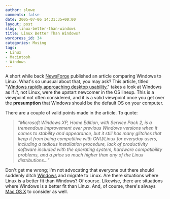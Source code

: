 ```yaml
---
author: slowe
comments: false
date: 2005-07-06 14:31:35+00:00
layout: post
slug: linux-better-than-windows
title: Linux Better Than Windows?
wordpress_id: 34
categories: Musing
tags:
- Linux
- Macintosh
- Windows
---
```


A short while back [NewsForge](http://www.newsforge.com/) published an article comparing Windows to Linux. What's so unusual about that, you may ask? This article, titled "[Windows rapidly approaching desktop usability](http://os.newsforge.com/article.pl?sid=05/05/18/2033216)," takes a look at Windows as if _it_, not Linux, were the upstart newcomer in the OS lineup. This is a viewpoint not often considered, and it is a valid viewpoint once you get over the **presumption** that Windows should be the default OS on your computer.

There are a couple of valid points made in the article. To quote:

>_"Microsoft Windows XP, Home Edition, with Service Pack 2, is a tremendous improvement over previous Windows versions when it comes to stability and appearance, but it still has many glitches that keep it from being competitive with GNU/Linux for everyday users, including a tedious installation procedure, lack of productivity software included with the operating system, hardware compatibility problems, and a price so much higher than any of the Linux distributions..."_

Don't get me wrong; I'm not advocating that everyone out there should suddenly ditch [Windows](http://www.microsoft.com/windows/) and migrate to Linux. Are there situations where Linux is a better fit than Windows? Of course. Likewise, there are situations where Windows is a better fit than Linux. And, of course, there's always [Mac OS X](http://www.apple.com/macosx/) to consider as well.
